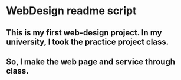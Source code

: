 # WebDesign readme script
## This is my first web-design project. In my university, I took the practice project class.
## So, I make the web page and service through class.
## 
